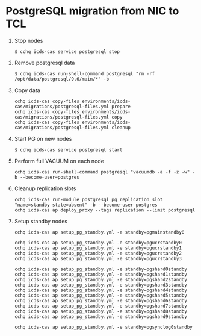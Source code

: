 # PostgreSQL migration from NIC to TCL

1. Stop nodes

    ```
    $ cchq icds-cas service postgresql stop
    ```

2. Remove postgresql data

    ```
    $ cchq icds-cas run-shell-command postgresql "rm -rf /opt/data/postgresql/9.6/main/*" -b
    ```

3. Copy data

    ```
    cchq icds-cas copy-files environments/icds-cas/migrations/postgresql-files.yml prepare
    cchq icds-cas copy-files environments/icds-cas/migrations/postgresql-files.yml copy
    cchq icds-cas copy-files environments/icds-cas/migrations/postgresql-files.yml cleanup
    ```

4. Start PG on new nodes

    ```
    $ cchq icds-cas service postgresql start
    ```

5. Perform full VACUUM on each node
    
    ```
    cchq icds-cas run-shell-command postgresql "vacuumdb -a -f -z -w" -b --become-user=postgres
    ```
    
6. Cleanup replication slots

    ```
    cchq icds-cas run-module postgresql pg_replication_slot "name=standby state=absent" -b --become-user postgres
    cchq icds-cas ap deploy_proxy --tags replication --limit postgresql
    ```

7. Setup standby nodes
    ```
    cchq icds-cas ap setup_pg_standby.yml -e standby=pgmainstandby0

    cchq icds-cas ap setup_pg_standby.yml -e standby=pgucrstandby0
    cchq icds-cas ap setup_pg_standby.yml -e standby=pgucrstandby1
    cchq icds-cas ap setup_pg_standby.yml -e standby=pgucrstandby2
    cchq icds-cas ap setup_pg_standby.yml -e standby=pgucrstandby3

    cchq icds-cas ap setup_pg_standby.yml -e standby=pgshard0standby
    cchq icds-cas ap setup_pg_standby.yml -e standby=pgshard1standby
    cchq icds-cas ap setup_pg_standby.yml -e standby=pgshard2standby
    cchq icds-cas ap setup_pg_standby.yml -e standby=pgshard3standby
    cchq icds-cas ap setup_pg_standby.yml -e standby=pgshard4standby
    cchq icds-cas ap setup_pg_standby.yml -e standby=pgshard5standby
    cchq icds-cas ap setup_pg_standby.yml -e standby=pgshard6standby
    cchq icds-cas ap setup_pg_standby.yml -e standby=pgshard7standby
    cchq icds-cas ap setup_pg_standby.yml -e standby=pgshard8standby
    cchq icds-cas ap setup_pg_standby.yml -e standby=pgshard9standby

    cchq icds-cas ap setup_pg_standby.yml -e standby=pgsynclog0standby
    ```
